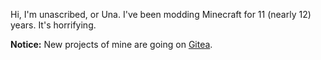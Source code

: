 Hi, I'm unascribed, or Una. I've been modding Minecraft for 11 (nearly 12) years. It's horrifying.

**Notice:** New projects of mine are going on [Gitea](https://git.sleeping.town/unascribed).
